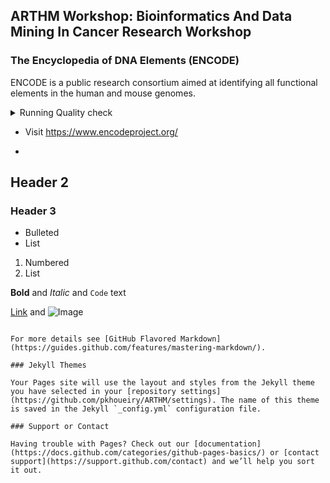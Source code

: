 ## ARTHM Workshop: Bioinformatics And Data Mining In Cancer Research Workshop


### The Encyclopedia of DNA Elements (ENCODE)

ENCODE is a public research consortium aimed at identifying all functional elements in the human and mouse genomes.

<details>
<summary>Running Quality check</summary>

Interrogating and visualizing ENCODE data
==========================================

Objectives:
    In this tutorial, we will explore the ENCODE project database to search and 
    visualize genomics data generated by different labs, as part of the ENCODE project.
    In our tutorial, we will learn how to search, find and download data for a specific assay (i.e PolII ChIP-seq on K562 cells).
    For this, we will focus on one precise transcription factor called CTCF. 
    CTCF is a major transcriptional repressor in mammalian cells. 
    It is implicated in several cellular mechanisms including transcription regulation, 
    insulation and has been showing lately to regulate chromatin architecture by
    stabilizing loop formation and 3D structures.
	
</details>

- Visit https://www.encodeproject.org/

- 

## Header 2
### Header 3

- Bulleted
- List

1. Numbered
2. List

**Bold** and _Italic_ and `Code` text

[Link](url) and ![Image](src)
```

For more details see [GitHub Flavored Markdown](https://guides.github.com/features/mastering-markdown/).

### Jekyll Themes

Your Pages site will use the layout and styles from the Jekyll theme you have selected in your [repository settings](https://github.com/pkhoueiry/ARTHM/settings). The name of this theme is saved in the Jekyll `_config.yml` configuration file.

### Support or Contact

Having trouble with Pages? Check out our [documentation](https://docs.github.com/categories/github-pages-basics/) or [contact support](https://support.github.com/contact) and we’ll help you sort it out.
